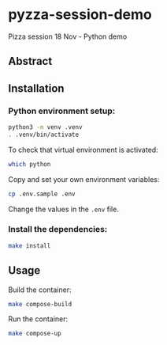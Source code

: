 # pyzza-session-demo

Pizza session 18 Nov - Python demo

## Abstract


## Installation

### Python environment setup:

```bash
python3 -m venv .venv
. .venv/bin/activate
```

To check that virtual environment is activated:

```bash
which python
```

Copy and set your own environment variables:

```bash
cp .env.sample .env
```

Change the values in the `.env` file.

### Install the dependencies:

```bash
make install

```

## Usage

Build the container:

```bash
make compose-build
```

Run the container:

```bash
make compose-up
```
